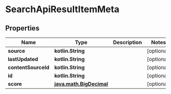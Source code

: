 
# SearchApiResultItemMeta

## Properties
Name | Type | Description | Notes
------------ | ------------- | ------------- | -------------
**source** | **kotlin.String** |  |  [optional]
**lastUpdated** | **kotlin.String** |  |  [optional]
**contentSourceId** | **kotlin.String** |  |  [optional]
**id** | **kotlin.String** |  |  [optional]
**score** | [**java.math.BigDecimal**](java.math.BigDecimal.md) |  |  [optional]




